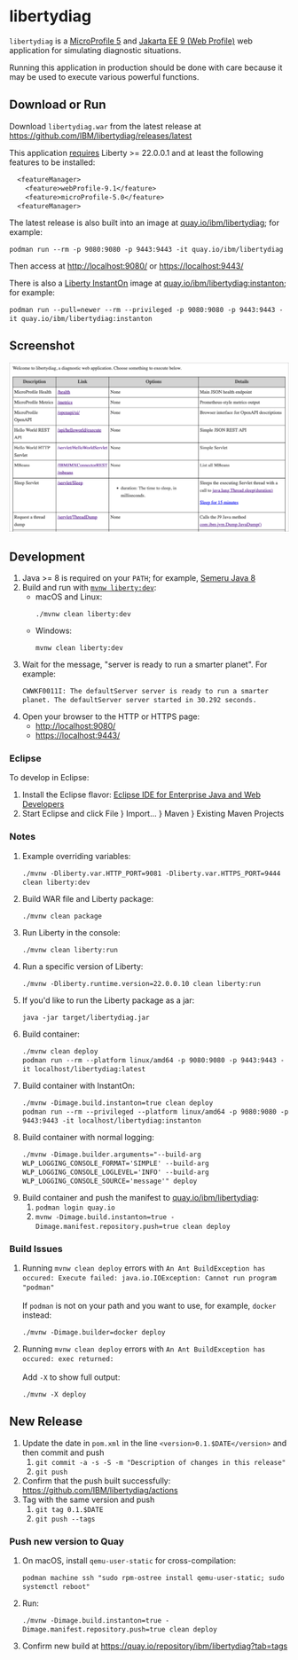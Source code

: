 # libertydiag

`libertydiag` is a [MicroProfile 5](https://openliberty.io/docs/latest/microprofile.html) and [Jakarta EE 9 (Web Profile)](https://openliberty.io/docs/latest/jakarta-ee.html) web application for simulating diagnostic situations.

Running this application in production should be done with care because it may be used to execute various powerful functions.

## Download or Run

Download `libertydiag.war` from the latest release at <https://github.com/IBM/libertydiag/releases/latest>

This application [requires](https://www.ibm.com/docs/en/was-liberty/base?topic=management-liberty-features) Liberty >= 22.0.0.1 and at least the following features to be installed:

```
  <featureManager>
    <feature>webProfile-9.1</feature>
    <feature>microProfile-5.0</feature>
  <featureManager>
```

The latest release is also built into an image at [quay.io/ibm/libertydiag](https://quay.io/repository/ibm/libertydiag); for example:

```
podman run --rm -p 9080:9080 -p 9443:9443 -it quay.io/ibm/libertydiag
```

Then access at <http://localhost:9080/> or <https://localhost:9443/>

There is also a [Liberty InstantOn](https://developer.ibm.com/blogs/liberty-instanton-serverless-for-java-without-compromise/) image at [quay.io/ibm/libertydiag:instanton](https://quay.io/repository/ibm/libertydiag?tab=tags); for example:

```
podman run --pull=newer --rm --privileged -p 9080:9080 -p 9443:9443 -it quay.io/ibm/libertydiag:instanton
```

## Screenshot

![Screenshot](screenshot.png)

## Development

1. Java >= 8 is required on your `PATH`; for example, [Semeru Java 8](https://developer.ibm.com/languages/java/semeru-runtimes/downloads/?version=8)
1. Build and run with [`mvnw liberty:dev`](https://openliberty.io/docs/latest/development-mode.html):
    * macOS and Linux:
      ```
      ./mvnw clean liberty:dev
      ```
    * Windows:
      ```
      mvnw clean liberty:dev
      ```
1. Wait for the message, "server is ready to run a smarter planet". For example:
   ```
   CWWKF0011I: The defaultServer server is ready to run a smarter planet. The defaultServer server started in 30.292 seconds.
   ```
1. Open your browser to the HTTP or HTTPS page:
    * <http://localhost:9080/>
    * <https://localhost:9443/>

### Eclipse

To develop in Eclipse:

1. Install the Eclipse flavor: [Eclipse IDE for Enterprise Java and Web Developers](https://www.eclipse.org/downloads/packages/)
1. Start Eclipse and click File } Import... } Maven } Existing Maven Projects

### Notes

1. Example overriding variables:
   ```
   ./mvnw -Dliberty.var.HTTP_PORT=9081 -Dliberty.var.HTTPS_PORT=9444 clean liberty:dev
   ```
1. Build WAR file and Liberty package:
   ```
   ./mvnw clean package
   ```
1. Run Liberty in the console:
   ```
   ./mvnw clean liberty:run
   ```
1. Run a specific version of Liberty:
   ```
   ./mvnw -Dliberty.runtime.version=22.0.0.10 clean liberty:run
   ```
1. If you'd like to run the Liberty package as a jar:
   ```
   java -jar target/libertydiag.jar
   ```
1. Build container:
   ```
   ./mvnw clean deploy
   podman run --rm --platform linux/amd64 -p 9080:9080 -p 9443:9443 -it localhost/libertydiag:latest
   ```
1. Build container with InstantOn:
   ```
   ./mvnw -Dimage.build.instanton=true clean deploy
   podman run --rm --privileged --platform linux/amd64 -p 9080:9080 -p 9443:9443 -it localhost/libertydiag:instanton
   ```
1. Build container with normal logging:
   ```
   ./mvnw -Dimage.builder.arguments="--build-arg WLP_LOGGING_CONSOLE_FORMAT='SIMPLE' --build-arg WLP_LOGGING_CONSOLE_LOGLEVEL='INFO' --build-arg WLP_LOGGING_CONSOLE_SOURCE='message'" deploy
   ```
1. Build container and push the manifest to [quay.io/ibm/libertydiag](https://quay.io/repository/ibm/libertydiag?tab=tags):
    1. `podman login quay.io`
    1. `mvnw -Dimage.build.instanton=true -Dimage.manifest.repository.push=true clean deploy`

### Build Issues

1. Running `mvnw clean deploy` errors with `An Ant BuildException has occured: Execute failed: java.io.IOException: Cannot run program "podman"`
   \
   \
   If `podman` is not on your path and you want to use, for example, `docker` instead:
   ```
   ./mvnw -Dimage.builder=docker deploy
   ```
1. Running `mvnw clean deploy` errors with `An Ant BuildException has occured: exec returned:`
   \
   \
   Add `-X` to show full output:
   ```
   ./mvnw -X deploy
   ```

## New Release

1. Update the date in `pom.xml` in the line `<version>0.1.$DATE</version>` and then commit and push
    1. `git commit -a -s -S -m "Description of changes in this release"`
    1. `git push`
1. Confirm that the push built successfully: <https://github.com/IBM/libertydiag/actions>
1. Tag with the same version and push
    1. `git tag 0.1.$DATE`
    1. `git push --tags`

### Push new version to Quay

1. On macOS, install `qemu-user-static` for cross-compilation:
   ```
   podman machine ssh "sudo rpm-ostree install qemu-user-static; sudo systemctl reboot"
   ```
1. Run:
   ```
   ./mvnw -Dimage.build.instanton=true -Dimage.manifest.repository.push=true clean deploy
   ```
1. Confirm new build at <https://quay.io/repository/ibm/libertydiag?tab=tags>
